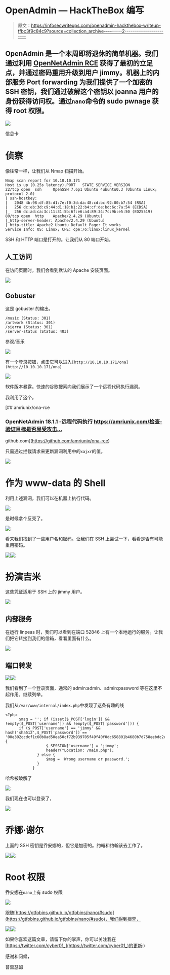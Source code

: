 # OpenAdmin — HackTheBox 编写

> 原文：<https://infosecwriteups.com/openadmin-hackthebox-writeup-ffbc3f9c84c9?source=collection_archive---------2----------------------->

## OpenAdmin 是一个本周即将退休的简单机器。我们通过利用 [OpenNetAdmin RCE](https://www.exploit-db.com/exploits/47691) 获得了最初的立足点，并通过密码重用升级到用户 jimmy。机器上的内部服务 Port forwarding 为我们提供了一个加密的 SSH 密钥，我们通过破解这个密钥以 joanna 用户的身份获得访问权。通过`nano`命令的 sudo pwnage 获得 root 权限。

![](img/68899295940fb5d794f71644a84eb496.png)

信息卡

# 侦察

像往常一样，让我们从 Nmap 扫描开始。

```
Nmap scan report for 10.10.10.171
Host is up (0.25s latency).PORT   STATE SERVICE VERSION
22/tcp open  ssh     OpenSSH 7.6p1 Ubuntu 4ubuntu0.3 (Ubuntu Linux; protocol 2.0)
| ssh-hostkey: 
|   2048 4b:98:df:85:d1:7e:f0:3d:da:48:cd:bc:92:00:b7:54 (RSA)
|   256 dc:eb:3d:c9:44:d1:18:b1:22:b4:cf:de:bd:6c:7a:54 (ECDSA)
|_  256 dc:ad:ca:3c:11:31:5b:6f:e6:a4:89:34:7c:9b:e5:50 (ED25519)
80/tcp open  http    Apache/2.4.29 (Ubuntu)
|_http-server-header: Apache/2.4.29 (Ubuntu)
|_http-title: Apache2 Ubuntu Default Page: It works
Service Info: OS: Linux; CPE: cpe:/o:linux:linux_kernel
```

SSH 和 HTTP 端口是打开的。让我们从 80 端口开始。

## 人工访问

在访问页面时，我们会看到默认的 Apache 安装页面。

![](img/a3dfde1fc1431ded4c08c9a5720a04df.png)

## Gobuster

这是 gobuster 的输出，

```
/music (Status: 301)
/artwork (Status: 301)
/sierra (Status: 301)
/server-status (Status: 403)
```

参观/音乐

![](img/68c0a98292ea8edf0ffd268a9acbef0b.png)

有一个登录按钮，点击它可以进入`[http://10.10.10.171/ona](http://10.10.10.171/ona)`

![](img/3c7de8711c21f813ae00dc9acbfd1933.png)

软件版本暴露。快速的谷歌搜索向我们展示了一个远程代码执行漏洞。

我利用了这个。

[](https://github.com/amriunix/ona-rce) [## amriunix/ona-rce

### OpenNetAdmin 18.1.1 -远程代码执行 https://amriunix.com/检查-验证目标是否易受攻击…

github.com](https://github.com/amriunix/ona-rce) 

只需通过拦截请求来更新漏洞利用中的`xajxr`的值。

![](img/67ba5b332cec07eb4842d0108772ee76.png)

# 作为 www-data 的 Shell

利用上述漏洞，我们可以在机器上执行代码。

![](img/9c1924d6ca4bc231fdd25771783ea669.png)

是时候拿个反壳了。

![](img/0802f4eb3b7bcd8f4ab4747c99acd320.png)

看来我们找到了一些用户名和密码。让我们在 SSH 上尝试一下，看看是否有可能重用密码。

![](img/e805d1bdbaaf6d16ca9ea1ba872ab5a5.png)![](img/c1461294a6a9a48226e82fb0281f6cba.png)

# 扮演吉米

这些凭证适用于 SSH 上的 jimmy 用户。

![](img/ce5fe99908a05362fab40bcd84a5f4cb.png)

## 内部服务

在运行 linpeas 时，我们可以看到在端口 52846 上有一个本地运行的服务。让我们把它转接到我们的信箱，看看里面有什么。

![](img/a2100475721c5cbb8b1c6fd87dc584d2.png)

## 端口转发

![](img/152b38b21e9f1e51ae3782daa805dcad.png)![](img/8919b259cac6db68abbb5930f150385f.png)

我们看到了一个登录页面，通常的 admin:admin、admin:password 等在这里不起作用。继续列举。

我们从`/var/www/internal/index.php`中发现了这条有趣的线

```
<?php
      $msg = ''; if (isset($_POST['login']) && !empty($_POST['username']) && !empty($_POST['password'])) {
      if ($_POST['username'] == 'jimmy' && hash('sha512',$_POST['password']) == '00e302ccdcf1c60b8ad50ea50cf72b939705f49f40f0dc658801b4680b7d758eebdc2e9f9ba8ba3ef8a8bb9a796d34ba2e856838ee9bdde852b8ec3b3a0523b1') {
                  $_SESSION['username'] = 'jimmy';
                  header("Location: /main.php");
              } else {
                  $msg = 'Wrong username or password.';
              }
            }
```

哈希被破解了

![](img/572d929e6eb91ba35388b8592bab9133.png)

我们现在也可以登录了，

![](img/bdf0a0457af2a5c646660baeb62135cd.png)

# 乔娜·谢尔

上面的 SSH 密钥是乔安娜的，但它是加密的。约翰和约翰该去工作了。

![](img/9832bb672638ad7e64d6d1af4bc4a7db.png)![](img/68c459129e91dfddbf6827b96142c029.png)

# Root 权限

乔安娜在`nano`上有 sudo 权限

![](img/4b44c6ee1c0df3d499d73cfca1a7c994.png)

跟随[https://gtfobins.github.io/gtfobins/nano/#sudo](https://gtfobins.github.io/gtfobins/nano/#sudo)，我们得到根壳，

![](img/7e0936b89302c2bba7c84a0ca50fdf45.png)![](img/c9aaa8ffead44b52a88fbdfb3f0d82c6.png)

如果你喜欢这篇文章，请留下你的掌声，你可以关注我在[https://twitter.com/cyber01_](https://twitter.com/cyber01_)的更新:)

感谢和问候，

普雷瑟姆